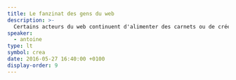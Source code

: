```yaml
---
title: Le fanzinat des gens du web
description: >-
  Certains acteurs du web continuent d'alimenter des carnets ou de créer des livres web, en privilégiant le fait maison et un modèle distribué, un peu à la manière des fanzines des années 1990. Petite plongée dans des initiatives alternatives, indépendantes, parfois techniques, typographiques ou poétiques, de superstars ou d'illustres inconnus.
speaker:
  - antoine
type: lt
symbol: crea
date: 2016-05-27 16:40:00 +0100
display-order: 9
---
```

